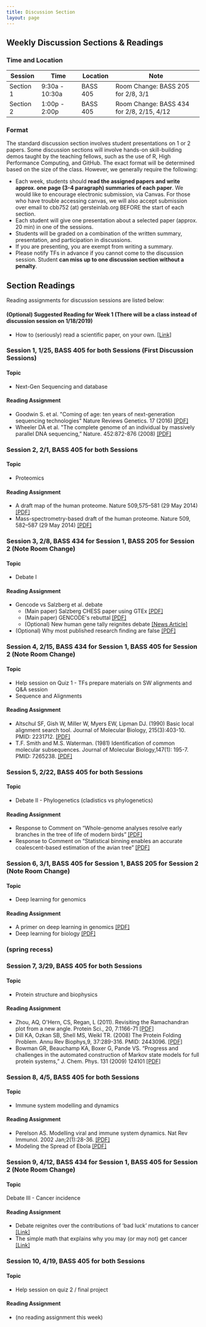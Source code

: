 ```yaml
---
title: Discussion Section
layout: page
---
```


## Weekly Discussion Sections & Readings

### Time and Location

| Session | Time | Location | Note |
| --- | --- | --- | --- |
| Section 1 | 9:30a - 10:30a | BASS 405 | Room Change: BASS 205 for 2/8, 3/1 |
| Section 2 | 1:00p - 2:00p | BASS 405 | Room Change: BASS 434 for 2/8, 2/15, 4/12 |

### Format

The standard discussion section involves student presentations on 1 or 2 papers. Some discussion sections will involve hands-on skill-building demos taught by the teaching fellows, such as the use of R, High Performance Computing, and GitHub. The exact format will be determined based on the size of the class. However, we generally require the following:

* Each week, students should **read the assigned papers and write approx. one page (3-4 paragraph) summaries of each paper**. 
We would like to encourage electronic submission, via Canvas. For those who have trouble accessing canvas, we will also accept submission over email to cbb752 (at) gersteinlab.org BEFORE the start of each section.
* Each student will give one presentation about a selected paper (approx. 20 min) in one of the sessions.
* Students will be graded on a combination of the written summary, presentation, and participation in discussions.
* If you are presenting, you are exempt from writing a summary.
* Please notify TFs in advance if you cannot come to the discussion session. Student **can miss up to one discussion section without a penalty**.

## Section Readings

Reading assignments for discussion sessions are listed below:

#### (Optional) Suggested Reading for Week 1 (There will be a class instead of discussion session on 1/18/2019)
* How to (seriously) read a scientific paper, on your own. [[Link]](http://www.sciencemag.org/careers/2016/03/how-seriously-read-scientific-paper)

### Session 1, 1/25, BASS 405 for both Sessions (First Discussion Sessions)

#### Topic
* Next-Gen Sequencing and database

#### Reading Assignment
* Goodwin S. et al. "Coming of age: ten years of next-generation sequencing technologies" Nature Reviews Genetics. 17 (2016) [[PDF]](http://www.nature.com/nrg/journal/v17/n6/pdf/nrg.2016.49.pdf)
* Wheeler DA et al. "The complete genome of an individual by massively parallel DNA sequencing,” Nature. 452:872-876 (2008) [[PDF]](http://www.gersteinlab.org/courses/452/10-spring/pdf/WatsonGenome.pdf)

### Session 2,	2/1, BASS 405 for both Sessions

#### Topic
* Proteomics

#### Reading Assignment
* A draft map of the human proteome. Nature 509,575–581 (29 May 2014) [[PDF]](https://www.nature.com/articles/nature13302.pdf)
* Mass-spectrometry-based draft of the human proteome. Nature 509, 582–587 (29 May 2014) [[PDF]](https://www.nature.com/articles/nature13319.pdf)

### Session 3,	2/8, BASS 434 for Session 1, BASS 205 for Session 2 (Note Room Change)

#### Topic
* Debate I

#### Reading Assignment 
* Gencode vs Salzberg et al. debate
  * (Main paper) Salzberg CHESS paper using GTEx [[PDF]](https://www.biorxiv.org/content/early/2018/05/29/332825.full.pdf)
  * (Main paper) GENCODE's rebuttal [[PDF]](https://www.biorxiv.org/content/early/2018/07/02/360602.full.pdf)
  * (Optional) New human gene tally reignites debate [[News Article]](https://www.nature.com/articles/d41586-018-05462-w)
* (Optional) Why most published research finding are false [[PDF]](https://journals.plos.org/plosmedicine/article/file?id=10.1371/journal.pmed.0020124&type=printable)

### Session 4,	2/15, BASS 434 for Session 1, BASS 405 for Session 2 (Note Room Change)

#### Topic
* Help session on Quiz 1 - TFs prepare materials on SW alignments and Q&A session
* Sequence and Alignments

#### Reading Assignment
* Altschul SF, Gish W, Miller W, Myers EW, Lipman DJ. (1990) Basic local alignment search tool. Journal of Molecular Biology, 215(3):403-10. PMID: 2231712. [[PDF]](http://www.gersteinlab.org/courses/452/10-spring/pdf/Altschul.pdf)
* T.F. Smith and M.S. Waterman. (1981) Identification of common molecular subsequences. Journal of Molecular Biology,147(1): 195-7. PMID: 7265238. [[PDF]](http://www.gersteinlab.org/courses/452/10-spring/pdf/sw.pdf)

### Session 5,	2/22, BASS 405 for both Sessions

#### Topic
* Debate II - Phylogenetics (cladistics vs phylogenetics)

#### Reading Assignment
* Response to Comment on “Whole-genome analyses resolve early branches in the tree of life of modern birds” [[PDF]](http://science.sciencemag.org/content/349/6255/1460.2.full.pdf)
* Response to Comment on “Statistical binning enables an accurate coalescent-based estimation of the avian tree” [[PDF]](http://science.sciencemag.org/content/350/6257/171.2.full.pdf)

### Session 6,	3/1, BASS 405 for Session 1, BASS 205 for Session 2 (Note Room Change)

#### Topic
* Deep learning for genomics

#### Reading Assignment
* A primer on deep learning in genomics [[PDF]](https://www.nature.com/articles/s41588-018-0295-5.pdf)
* Deep learning for biology [[PDF]](https://www.nature.com/magazine-assets/d41586-018-02174-z/d41586-018-02174-z.pdf)

### (spring recess)

### Session 7, 3/29,	BASS 405 for both Sessions

#### Topic
* Protein structure and biophysics

#### Reading Assignment
* Zhou, AQ, O'Hern, CS, Regan, L (2011). Revisiting the Ramachandran plot from a new angle. Protein Sci., 20, 7:1166-71 [[PDF]](http://jamming.research.yale.edu/files/papers/rama.pdf) 
* Dill KA, Ozkan SB, Shell MS, Weikl TR. (2008) The Protein Folding Problem. Annu Rev Biophys,9, 37:289-316. PMID: 2443096. [[PDF]](http://www.gersteinlab.org/courses/452/10-spring/pdf/proteinFolding.pdf)
* Bowman GR, Beauchamp KA, Boxer G, Pande VS. “Progress and challenges in the automated construction of Markov state models for full protein systems,” J. Chem. Phys. 131 (2009) 124101 [[PDF]](http://www.gersteinlab.org/courses/452/10-spring/pdf/bowman.pdf)

### Session 8,	4/5, BASS 405 for both Sessions

#### Topic
* Immune system modelling and dynamics

#### Reading Assignment
* Perelson AS. Modelling viral and immune system dynamics. Nat Rev Immunol. 2002 Jan;2(1):28-36. [[PDF]](http://www.gersteinlab.org/courses/452/10-spring/pdf/perelson.pdf)
* Modeling the Spread of Ebola [[PDF]](https://www.sciencedirect.com/science/article/pii/S2210909915300618/pdfft?md5=5821aebbd161d4c945b83f57e658cdf5&pid=1-s2.0-S2210909915300618-main.pdf)

### Session 9, 4/12, BASS 434 for Session 1, BASS 405 for Session 2 (Note Room Change)

#### Topic
Debate III - Cancer incidence

#### Reading Assignment
* Debate reignites over the contributions of ‘bad luck’ mutations to cancer [[Link]](http://www.sciencemag.org/news/2017/03/debate-reignites-over-contributions-bad-luck-mutations-cancer)
* The simple math that explains why you may (or may not) get cancer [[Link]](http://www.sciencemag.org/news/2015/01/simple-math-explains-why-you-may-or-may-not-get-cancer)

### Session 10, 4/19, BASS 405 for both Sessions

#### Topic
* Help session on quiz 2 / final project

#### Reading Assignment
* (no reading assignment this week)


